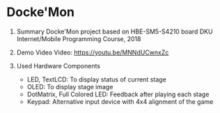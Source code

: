 # Docke'Mon
1. Summary
	Docke'Mon project based on HBE-SM5-S4210 board
	DKU Internet/Mobile Programming Course, 2018

2. Demo Video
	Video: https://youtu.be/MNNdUCwnxZc

3. Used Hardware Components

	- LED, TextLCD: To display status of current stage
	- OLED: To display stage image
	- DotMatrix, Full Colored LED: Feedback after playing each stage
	- Keypad: Alternative input device with 4x4 alignment of the game
